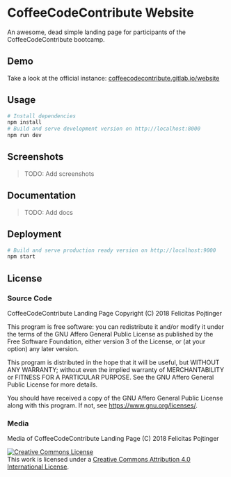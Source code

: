 # CoffeeCodeContribute Website

An awesome, dead simple landing page for participants of the CoffeeCodeContribute bootcamp.

## Demo

Take a look at the official instance: [coffeecodecontribute.gitlab.io/website](https://coffeecodecontribute.gitlab.io/website)

## Usage

```bash
# Install dependencies
npm install
# Build and serve development version on http://localhost:8000
npm run dev
```

## Screenshots

> TODO: Add screenshots

## Documentation

> TODO: Add docs

## Deployment

```bash
# Build and serve production ready version on http://localhost:9000
npm start
```

## License

### Source Code

CoffeeCodeContribute Landing Page
Copyright (C) 2018 Felicitas Pojtinger

This program is free software: you can redistribute it and/or modify it under the terms of the GNU Affero General Public License as published by the Free Software Foundation, either version 3 of the License, or (at your option) any later version.

This program is distributed in the hope that it will be useful, but WITHOUT ANY WARRANTY; without even the implied warranty of MERCHANTABILITY or FITNESS FOR A PARTICULAR PURPOSE. See the GNU Affero General Public License for more details.

You should have received a copy of the GNU Affero General Public License along with this program. If not, see <https://www.gnu.org/licenses/>.

### Media

Media of CoffeeCodeContribute Landing Page (C) 2018 Felicitas Pojtinger

<a rel="license" href="http://creativecommons.org/licenses/by/4.0/"><img alt="Creative Commons License" style="border-width:0" src="https://i.creativecommons.org/l/by/4.0/88x31.png" /></a><br />This work is licensed under a <a rel="license" href="http://creativecommons.org/licenses/by/4.0/">Creative Commons Attribution 4.0 International License</a>.
